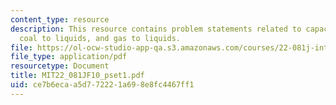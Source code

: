```yaml
---
content_type: resource
description: This resource contains problem statements related to capacity factor,
  coal to liquids, and gas to liquids.
file: https://ol-ocw-studio-app-qa.s3.amazonaws.com/courses/22-081j-introduction-to-sustainable-energy-fall-2010/ce7b6ecaa5d772221a698e8fc4467ff1_MIT22_081JF10_pset1.pdf
file_type: application/pdf
resourcetype: Document
title: MIT22_081JF10_pset1.pdf
uid: ce7b6eca-a5d7-7222-1a69-8e8fc4467ff1
---
```

